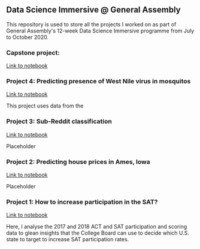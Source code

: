 ## Data Science Immersive @ General Assembly
This repository is used to store all the projects I worked on as part of General Assembly's 12-week Data Science Immersive programme from July to October 2020.

### Capstone project:

[Link to notebook]()

### Project 4: Predicting presence of West Nile virus in mosquitos
[Link to notebook]()

This project uses data from the

### Project 3: Sub-Reddit classification
[Link to notebook]()

Placeholder

### Project 2: Predicting house prices in Ames, Iowa
[Link to notebook]()

Placeholder



### Project 1: How to increase participation in the SAT?
[Link to notebook]()

Here, I analyse the 2017 and 2018 ACT and SAT participation and scoring data to glean insights that the College Board can use to decide which U.S. state to target to increase SAT participation rates.
